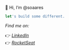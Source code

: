 👋 Hi, I’m @soaares

```ts
let's build some different.
```

*Find me on:* 

👉 *[LinkedIn](https://www.linkedin.com/in/raphael-soares-4847abb9/)* \
👉 *[RocketSeat](https://app.rocketseat.com.br/me/raphael-oliveira-soares-1592171582)*


